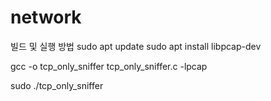 # network 

빌드 및 실행 방법
sudo apt update
sudo apt install libpcap-dev

gcc -o tcp_only_sniffer tcp_only_sniffer.c -lpcap

sudo ./tcp_only_sniffer
